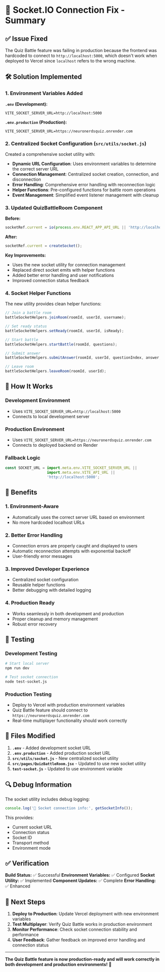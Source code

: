 # 🔧 Socket.IO Connection Fix - Summary

## ✅ **Issue Fixed**

The Quiz Battle feature was failing in production because the frontend was hardcoded to connect to `http://localhost:5000`, which doesn't work when deployed to Vercel since `localhost` refers to the wrong machine.

## 🛠️ **Solution Implemented**

### 1. **Environment Variables Added**

**`.env` (Development):**
```env
VITE_SOCKET_SERVER_URL=http://localhost:5000
```

**`.env.production` (Production):**
```env
VITE_SOCKET_SERVER_URL=https://neuronerdsquiz.onrender.com
```

### 2. **Centralized Socket Configuration** (`src/utils/socket.js`)

Created a comprehensive socket utility with:
- **Dynamic URL Configuration**: Uses environment variables to determine the correct server URL
- **Connection Management**: Centralized socket creation, connection, and disconnection
- **Error Handling**: Comprehensive error handling with reconnection logic
- **Helper Functions**: Pre-configured functions for battle room operations
- **Event Management**: Simplified event listener management with cleanup

### 3. **Updated QuizBattleRoom Component**

**Before:**
```javascript
socketRef.current = io(process.env.REACT_APP_API_URL || 'http://localhost:5000');
```

**After:**
```javascript
socketRef.current = createSocket();
```

**Key Improvements:**
- Uses the new socket utility for connection management
- Replaced direct socket emits with helper functions
- Added better error handling and user notifications
- Improved connection status feedback

### 4. **Socket Helper Functions**

The new utility provides clean helper functions:
```javascript
// Join a battle room
battleSocketHelpers.joinRoom(roomId, userId, username);

// Set ready status
battleSocketHelpers.setReady(roomId, userId, isReady);

// Start battle
battleSocketHelpers.startBattle(roomId, questions);

// Submit answer
battleSocketHelpers.submitAnswer(roomId, userId, questionIndex, answer, isCorrect, timeSpent);

// Leave room
battleSocketHelpers.leaveRoom(roomId, userId);
```

## 🔄 **How It Works**

### Development Environment
- Uses `VITE_SOCKET_SERVER_URL=http://localhost:5000`
- Connects to local development server

### Production Environment
- Uses `VITE_SOCKET_SERVER_URL=https://neuronerdsquiz.onrender.com`
- Connects to deployed backend on Render

### Fallback Logic
```javascript
const SOCKET_URL = import.meta.env.VITE_SOCKET_SERVER_URL || 
                   import.meta.env.VITE_API_URL || 
                   'http://localhost:5000';
```

## 🚀 **Benefits**

### 1. **Environment-Aware**
- Automatically uses the correct server URL based on environment
- No more hardcoded localhost URLs

### 2. **Better Error Handling**
- Connection errors are properly caught and displayed to users
- Automatic reconnection attempts with exponential backoff
- User-friendly error messages

### 3. **Improved Developer Experience**
- Centralized socket configuration
- Reusable helper functions
- Better debugging with detailed logging

### 4. **Production Ready**
- Works seamlessly in both development and production
- Proper cleanup and memory management
- Robust error recovery

## 🧪 **Testing**

### Development Testing
```bash
# Start local server
npm run dev

# Test socket connection
node test-socket.js
```

### Production Testing
- Deploy to Vercel with production environment variables
- Quiz Battle feature should connect to `https://neuronerdsquiz.onrender.com`
- Real-time multiplayer functionality should work correctly

## 📝 **Files Modified**

1. **`.env`** - Added development socket URL
2. **`.env.production`** - Added production socket URL
3. **`src/utils/socket.js`** - New centralized socket utility
4. **`src/pages/QuizBattleRoom.jsx`** - Updated to use new socket utility
5. **`test-socket.js`** - Updated to use environment variable

## 🔍 **Debug Information**

The socket utility includes debug logging:
```javascript
console.log('🔌 Socket connection info:', getSocketInfo());
```

This provides:
- Current socket URL
- Connection status
- Socket ID
- Transport method
- Environment mode

## ✅ **Verification**

**Build Status:** ✅ Successful
**Environment Variables:** ✅ Configured
**Socket Utility:** ✅ Implemented
**Component Updates:** ✅ Complete
**Error Handling:** ✅ Enhanced

## 🎯 **Next Steps**

1. **Deploy to Production**: Update Vercel deployment with new environment variables
2. **Test Multiplayer**: Verify Quiz Battle works in production environment
3. **Monitor Performance**: Check socket connection stability and performance
4. **User Feedback**: Gather feedback on improved error handling and connection status

---

**The Quiz Battle feature is now production-ready and will work correctly in both development and production environments!** 🎉